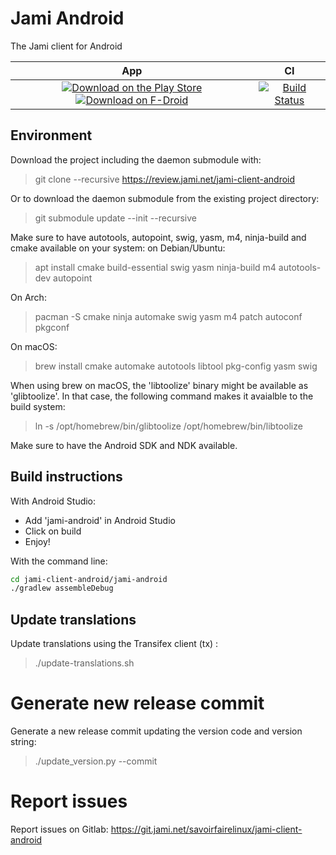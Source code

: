 # Jami Android

The Jami client for Android

| App | CI
| :-: | :-: |
| [![Download on the Play Store](https://img.shields.io/badge/download-play%20store-blue.svg)](https://play.google.com/store/apps/details?id=cx.ring) [![Download on F-Droid](https://img.shields.io/badge/download-fdroid-blue.svg)](https://f-droid.org/repository/browse/?fdid=cx.ring) | [![Build Status](https://jenkins.jami.net/buildStatus/icon?job=client-android)](https://jenkins.jami.net/job/client-android/)

## Environment

Download the project including the daemon submodule with:
> git clone --recursive https://review.jami.net/jami-client-android

Or to download the daemon submodule from the existing project directory:
> git submodule update --init --recursive

Make sure to have autotools, autopoint, swig, yasm, m4, ninja-build and cmake available on your system:
on Debian/Ubuntu:
> apt install cmake build-essential swig yasm ninja-build m4 autotools-dev autopoint

On Arch:
> pacman -S cmake ninja automake swig yasm m4 patch autoconf pkgconf

On macOS:
> brew install cmake automake autotools libtool pkg-config yasm swig

When using brew on macOS, the 'libtoolize' binary might be available as 'glibtoolize'.
In that case, the following command makes it avaialble to the build system:
> ln -s /opt/homebrew/bin/glibtoolize /opt/homebrew/bin/libtoolize

Make sure to have the Android SDK and NDK available.

## Build instructions

With Android Studio:
* Add 'jami-android' in Android Studio
* Click on build
* Enjoy!

With the command line:
```sh
cd jami-client-android/jami-android
./gradlew assembleDebug
```

## Update translations

Update translations using the Transifex client (tx) :
> ./update-translations.sh

# Generate new release commit

Generate a new release commit updating the version code and version string:
> ./update_version.py --commit

# Report issues

Report issues on Gitlab:
https://git.jami.net/savoirfairelinux/jami-client-android

